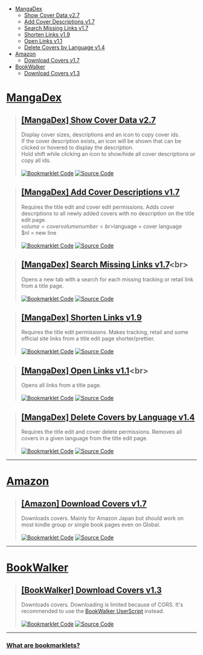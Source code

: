 [Bookmarklet Code]: https://img.shields.io/badge/Bookmarklet%20Code-b5e853?style=for-the-badge
[Source Code]: https://img.shields.io/badge/Source%20Code-3c3c3c?style=for-the-badge

- [MangaDex](#mangadex)
	- [Show Cover Data v2.7](#mangadex-show-cover-data-v27)
	- [Add Cover Descriptions v1.7](#mangadex-add-cover-descriptions-v17)
	- [Search Missing Links v1.7](#mangadex-search-missing-links-v17)
	- [Shorten Links v1.9](#mangadex-shorten-links-v19)
	- [Open Links v1.1](#mangadex-open-links-v11)
	- [Delete Covers by Language v1.4](#mangadex-delete-covers-by-language-v14)
- [Amazon](#amazon)
	- [Download Covers v1.7](#amazon-download-covers-v17)
- [BookWalker](#bookwalker)
	- [Download Covers v1.3](#bookwalker-download-covers-v13)

# [MangaDex](https://mangadex.org)
> ## [[MangaDex] Show Cover Data v2.7](javascript:(function(){function%20e(e,t,r=0){const%20o=e.match(t);if(o%26%26o[r])return%20o[r]}function%20t(e,t=100){const%20r=[...e],o=[];for(;r.length;)o.push(r.splice(0,t));return%20o}function%20r(e){const%20t=localStorage.getItem(e);if(t)return%20JSON.parse(t)}function%20o({fill:e=%22none%22,viewBox:t=%220%200%2024%2024%22,stroke:r=%22currentColor%22,strokeLinecap:o=%22round%22,strokeLinejoin:s=%22round%22,d:n=%22%22}){const%20a=document.createElementNS(%22http://www.w3.org/2000/svg%22,%22svg%22);a.setAttribute(%22fill%22,e),a.setAttribute(%22viewBox%22,t),a.setAttribute(%22stroke%22,r);const%20i=document.createElementNS(%22http://www.w3.org/2000/svg%22,%22path%22);return%20i.setAttribute(%22stroke-linecap%22,o),i.setAttribute(%22stroke-linejoin%22,s),i.setAttribute(%22d%22,n),a.appendChild(i),a}const%20s=e(window.location.pathname,/\/title\/+([-0-9a-f]{20,})/,1)||e(window.location.pathname,/\/title\/edit\/+([-0-9a-f]{20,})/,1);function%20n(e,t,r){return(t=function(e){var%20t=function(e,t){if(%22object%22!=typeof%20e||null===e)return%20e;var%20r=e[Symbol.toPrimitive];if(void%200!==r){var%20o=r.call(e,t||%22default%22);if(%22object%22!=typeof%20o)return%20o;throw%20new%20TypeError(%22%40%40toPrimitive%20must%20return%20a%20primitive%20value.%22)}return(%22string%22===t%3FString:Number)(e)}(e,%22string%22);return%22symbol%22==typeof%20t%3Ft:String(t)}(t))in%20e%3FObject.defineProperty(e,t,{value:r,enumerable:!0,configurable:!0,writable:!0}):e[t]=r,e}r(%22oidc.user:https://auth.mangadex.org/realms/mangadex:mangadex-frontend-stable%22)||r(%22oidc.user:https://auth.mangadex.org/realms/mangadex:mangadex-frontend-canary%22);class%20a{constructor(e=0){n(this,%22addToDocument%22,(()=%3Edocument.body.appendChild(this.element))),n(this,%22removeFromDocument%22,(()=%3Ethis.element.remove()));const%20t=document.createElement(%22div%22);t.style.setProperty(%22z-index%22,%221000%22),t.style.setProperty(%22position%22,%22fixed%22),t.style.setProperty(%22bottom%22,%220%22),t.style.setProperty(%22left%22,%220%22),t.style.setProperty(%22width%22,%22100%25%22),t.style.setProperty(%22height%22,%2224px%22),t.style.setProperty(%22background-color%22,%22%233c3c3c%22),t.style.setProperty(%22cursor%22,%22pointer%22);const%20r=document.createElement(%22div%22);r.style.setProperty(%22height%22,%22100%25%22),r.style.setProperty(%22background-color%22,%22%23b5e853%22),r.style.setProperty(%22transition%22,%22width%20200ms%22),this.bar=r,this.update(e),t.appendChild(r),t.addEventListener(%22click%22,this.removeFromDocument),this.element=t}update(e){const%20t=Math.ceil(parseInt(this.bar.style.getPropertyValue(%22width%22))),r=Math.ceil(e);r%3E=100%3Fthis.removeFromDocument():t!==r%26%26r%3E=0%26%26this.bar.style.setProperty(%22width%22,`${r}%25`)}}((e,t={})=%3E{(function(e,t){if(!new%20RegExp(e).test(window.location.hostname))return%20alert(%22Bookmarklet%20executed%20on%20a%20wrong%20website!%22);t()})(%22^mangadex.org|canary.mangadex.dev%22,(()=%3E{const%20r=t.createPage%26%26/\/create\//.test(window.location.pathname);return!t.titlePage||s||r%3F!t.editPage||/\/edit\//.test(window.location.pathname)||r%3Fvoid%20e():alert(%22This%20is%20not%20an%20edit%20page!%22):alert(%22This%20is%20not%20a%20title%20page!%22)}))})((()=%3E{const%20r=100,s=1e3,n=[],i=new%20Map,l=new%20Map,c={manga:[],cover:[]},d=new%20a;if(document.querySelectorAll(%22img,%20div%22).forEach((t=%3E{const%20r=t.src||t.style.getPropertyValue(%22background-image%22);if(!/\/covers\/+[-0-9a-f]{20,}\/+[-0-9a-f]{20,}[^/]+(%3F:[%3F%23].*)%3F$/.test(r)||t.classList.contains(%22banner-image%22))return;const%20o=e(r,/[-0-9a-f]{20,}/),s=e(r,/([-0-9a-f]{20,}\.[^/.]*)\.[0-9]+\.[^/.%3F%23]*([%3F%23].*)%3F$/,1)||e(r,/[-0-9a-f]{20,}\.[^/.]*%3F$/);if(!o||!s)return;const%20a=e=%3E{var%20t;e.has(o)%3Fnull===(t=e.get(o))||void%200===t||t.add(s):e.set(o,new%20Set([s]))};%22executed%22!==t.getAttribute(%22cover-data-bookmarklet%22)%3F(n.push(t),t.setAttribute(%22cover-data-bookmarklet%22,%22executed%22),a(i)):a(l)})),i.size%3C=0)return%20document.querySelector('[cover-data-bookmarklet=%22executed%22]')%3Falert(%22No%20new%20covers%20were%20found%20on%20this%20page%20since%20the%20last%20time%20this%20bookmarklet%20was%20executed!%22):alert(%22No%20covers%20were%20found%20on%20this%20page!%22);function%20p(e,t,r,s){const%20n=document.createElement(%22span%22),a=document.createElement(%22span%22),i=o({d:%22M11.25%2011.25l.041-.02a.75.75%200%20011.063.852l-.708%202.836a.75.75%200%20001.063.853l.041-.021M21%2012a9%209%200%2011-18%200%209%209%200%200118%200zm-9-3.75h.008v.008H12V8.25z%22});a.classList.add(%22cover-data-bookmarklet-description%22);const%20l=document.createElement(%22span%22);l.setAttribute(%22cover-data-cover-id%22,s.id),l.setAttribute(%22title%22,%22Copy%20Cover%20ID%22);const%20c=o({d:%22M8.25%207.5V6.108c0-1.135.845-2.098%201.976-2.192.373-.03.748-.057%201.123-.08M15.75%2018H18a2.25%202.25%200%20002.25-2.25V6.108c0-1.135-.845-2.098-1.976-2.192a48.424%2048.424%200%2000-1.123-.08M15.75%2018.75v-1.875a3.375%203.375%200%2000-3.375-3.375h-1.5a1.125%201.125%200%2001-1.125-1.125v-1.5A3.375%203.375%200%20006.375%207.5H5.25m11.9-3.664A2.251%202.251%200%200015%202.25h-1.5a2.251%202.251%200%2000-2.15%201.586m5.8%200c.065.21.1.433.1.664v.75h-6V4.5c0-.231.035-.454.1-.664M6.75%207.5H4.875c-.621%200-1.125.504-1.125%201.125v12c0%20.621.504%201.125%201.125%201.125h9.75c.621%200%201.125-.504%201.125-1.125V16.5a9%209%200%2000-9-9z%22});if(c.addEventListener(%22click%22,(e=%3E{const%20t=e=%3E{navigator.clipboard.writeText(e).then((()=%3Econsole.debug(`Copied%20cover%20ids:%20${e}`)),(()=%3Econsole.error(`Failed%20to%20copy%20cover%20ids:%20${e}`))).catch(console.error)};if(e.stopPropagation(),e.preventDefault(),e.shiftKey){const%20e=[];document.querySelectorAll(%22span[cover-data-cover-id]%22).forEach((t=%3E{const%20r=t.getAttribute(%22cover-data-cover-id%22);r%26%26!e.includes(r)%26%26e.push(r)})),t(e.join(%22%20%22))}else%20t(s.id)})),l.appendChild(c),s.attributes.description){const%20e=(e,t=!0)=%3E{const%20r=e=%3Ee.style.setProperty(%22display%22,t%3F%22flex%22:%22none%22);e.stopPropagation(),e.preventDefault(),e.shiftKey%3Fdocument.querySelectorAll(%22.cover-data-bookmarklet-description%22).forEach((e=%3Er(e))):r(a)};n.setAttribute(%22title%22,s.attributes.description),i.addEventListener(%22click%22,e),n.appendChild(i);const%20t=document.createElement(%22span%22);t.innerText=s.attributes.description,t.style.setProperty(%22max-height%22,%22100%25%22),t.style.setProperty(%22margin%22,%220.2rem%22),t.style.setProperty(%22text-align%22,%22center%22),a.style.setProperty(%22position%22,%22absolute%22),a.style.setProperty(%22width%22,%22100%25%22),a.style.setProperty(%22height%22,%22100%25%22),a.style.setProperty(%22overflow-y%22,%22auto%22),a.style.setProperty(%22display%22,%22none%22),a.style.setProperty(%22align-items%22,%22center%22),a.style.setProperty(%22justify-content%22,%22center%22),a.style.setProperty(%22background-color%22,%22var(--md-accent)%22),a.style.setProperty(%22z-index%22,%224%22),a.addEventListener(%22click%22,(t=%3Ee(t,!1))),a.appendChild(t)}const%20d=document.createElement(%22span%22),p=document.createElement(%22span%22),y=`${t}x${r}`;p.innerText=y,p.setAttribute(%22title%22,y),d.style.setProperty(%22position%22,%22absolute%22),d.style.setProperty(%22top%22,%220%22),d.appendChild(p);const%20u=document.createElement(%22div%22);if(u.style.setProperty(%22display%22,%22flex%22),u.style.setProperty(%22flex-wrap%22,%22nowrap%22),u.style.setProperty(%22gap%22,%220.2rem%22),e%20instanceof%20HTMLImageElement){var%20m,h;if(d.style.setProperty(%22padding%22,%220.5rem%200.5rem%201rem%22),d.style.setProperty(%22color%22,%22%23fff%22),d.style.setProperty(%22left%22,%220%22),d.style.setProperty(%22width%22,%22100%25%22),d.style.setProperty(%22background%22,%22linear-gradient(0deg,transparent,rgba(0,0,0,0.8))%22),d.style.setProperty(%22border-top-right-radius%22,%220.25rem%22),d.style.setProperty(%22border-top-left-radius%22,%220.25rem%22),u.style.setProperty(%22position%22,%22absolute%22),u.style.setProperty(%22top%22,%220%22),u.style.setProperty(%22right%22,%220%22),u.style.setProperty(%22padding%22,%220.45rem%200.5rem%22),u.style.setProperty(%22color%22,%22%23fff%22),s.attributes.description)i.setAttribute(%22stroke-width%22,%221.5%22),i.style.setProperty(%22width%22,%221.5rem%22),i.style.setProperty(%22height%22,%221.5rem%22),a.style.setProperty(%22border-radius%22,%220.25rem%22),null===(h=e.parentElement)||void%200===h||h.append(a),u.appendChild(n);c.setAttribute(%22stroke-width%22,%221.5%22),c.style.setProperty(%22width%22,%221.5rem%22),c.style.setProperty(%22height%22,%221.5rem%22),u.appendChild(l),null===(m=e.parentElement)||void%200===m||m.append(d,u)}else%20d.style.setProperty(%22padding%22,%220%200.2rem%22),d.style.setProperty(%22background-color%22,%22var(--md-accent)%22),d.style.setProperty(%22border-bottom-left-radius%22,%224px%22),d.style.setProperty(%22border-bottom-right-radius%22,%224px%22),e.appendChild(d),u.style.setProperty(%22margin-left%22,%220.2rem%22),d.style.setProperty(%22display%22,%22flex%22),d.style.setProperty(%22flex-wrap%22,%22nowrap%22),d.style.setProperty(%22align-items%22,%22center%22),s.attributes.description%26%26(i.setAttribute(%22stroke-width%22,%222%22),i.style.setProperty(%22width%22,%221.3rem%22),i.style.setProperty(%22height%22,%221.3rem%22),e.appendChild(a),u.appendChild(n)),c.setAttribute(%22stroke-width%22,%222%22),c.style.setProperty(%22width%22,%221.3rem%22),c.style.setProperty(%22height%22,%221.3rem%22),u.appendChild(l),d.appendChild(u),e.appendChild(d)}function%20y(e,t,o=0){return%20new%20Promise(((n,a)=%3E{const%20i=%22cover%22===t,l=e.map((e=%3Ei%3F`manga[]=${e}`:`ids[]=${e}`)).join(%22%26%22);let%20c=`https://api.mangadex.org/${t}%3F${l}%26includes[]=cover_art%26limit=${r}%26contentRating[]=safe%26contentRating[]=suggestive%26contentRating[]=erotica%26contentRating[]=pornographic%26offset=${o}`;if(i%26%26(c=`https://api.mangadex.org/${t}%3Forder[volume]=asc%26${l}%26limit=${r}%26offset=${o}`),o%3Es)return%20a(new%20Error(`Offset%20is%20bigger%20than%20${s}:\n%20${c}`));fetch(c).then((e=%3En(e.json()))).catch(a)}))}d.addToDocument(),i.forEach(((e,t)=%3E{var%20r;const%20o=(null===(r=l.get(t))||void%200===r%3Fvoid%200:r.size)||0;e.size+o%3E1%3Fc.cover.push(t):c.manga.push(t)})),function(){const%20e=[];return%20new%20Promise(((r,o)=%3E{(async%20function(){for(const%20r%20in%20c){const%20o=%22cover%22===r,s=t(c[r]);for(const%20t%20of%20s){const%20s=await%20y(t,r);if(o){e.push(...s.data);for(let%20o=s.limit;o%3Cs.total;o+=s.limit){const%20s=await%20y(t,r,o);e.push(...s.data)}}else%20s.data.forEach((t=%3E{const%20r=t.relationships.find((e=%3E%22cover_art%22===e.type));r%26%26(r.relationships=[{type:t.type,id:t.id}],e.push(r))}))}}return%20e})().then(r).catch(o)}))}().then((e=%3E{let%20t=0;const%20r=document.createElement(%22div%22);r.style.setProperty(%22opacity%22,%220%22),r.style.setProperty(%22position%22,%22absolute%22),r.style.setProperty(%22top%22,%22-10000px%22),r.style.setProperty(%22z-index%22,%22-10000%22),r.style.setProperty(%22pointer-events%22,%22none%22),document.body.appendChild(r),n.forEach((o=%3E{const%20s=o.src||o.style.getPropertyValue(%22background-image%22);e.forEach((e=%3E{const%20a=e.relationships.find((e=%3E%22manga%22===e.type));if(a%26%26new%20RegExp(`${a.id}/${e.attributes.fileName}`).test(s)){const%20s=new%20Image;r.appendChild(s);try{new%20ResizeObserver(((a,i)=%3E{const%20l=s.naturalWidth,c=s.naturalHeight;l%3E0%26%26c%3E0%26%26(i.disconnect(),s.remove(),s.src=%22data:image/png;base64,iVBORw0KGgoAAAANSUhEUgAAAAEAAAABCAYAAAAfFcSJAAAAC0lEQVQIW2NgAAIAAAUAAR4f7BQAAAAASUVORK5CYII=%22,r.children.length%3C=0%26%26r.remove(),p(o,l,c,e),d.update(++t/n.length*100))})).observe(s)}catch(a){s.onload=()=%3E{s.remove(),r.children.length%3C=0%26%26r.remove(),p(o,s.naturalWidth,s.naturalHeight,e),d.update(++t/n.length*100)}}s.src=`https://mangadex.org/covers/${a.id}/${e.attributes.fileName}`}}))}))})).catch((e=%3E{console.error(e),alert(%22Failed%20to%20fetch%20cover%20data!%22)}))}));})();)<br>
> Display cover sizes, descriptions and an icon to copy cover ids. <br>If the cover description exists, an icon will be shown that can be clicked or hovered to display the description. <br>Hold shift while clicking an icon to show/hide all cover descriptions or copy all ids.<br><br>
> [![Bookmarklet Code]](https://github.com/rRoler/bookmarklets/blob/main/dist/mangadex/show_cover_data.min.js) [![Source Code]](https://github.com/rRoler/bookmarklets/blob/main/src/mangadex/show_cover_data.ts)

> ## [[MangaDex] Add Cover Descriptions v1.7](javascript:(function(){function%20e(e,t,n=0){const%20o=e.match(t);if(o%26%26o[n])return%20o[n]}function%20t(e,t=!1){let%20n=document.body.querySelector(e);return%20new%20Promise((o=%3E{if(t%3F!n:n)return%20o(n);const%20a=new%20MutationObserver((()=%3E{n=document.body.querySelector(e),(t%3F!n:n)%26%26(o(n),a.disconnect())}));a.observe(document.body,{childList:!0,subtree:!0})}))}function%20n(e){const%20t=localStorage.getItem(e);if(t)return%20JSON.parse(t)}const%20o=e(window.location.pathname,/\/title\/+([-0-9a-f]{20,})/,1)||e(window.location.pathname,/\/title\/edit\/+([-0-9a-f]{20,})/,1);n(%22oidc.user:https://auth.mangadex.org/realms/mangadex:mangadex-frontend-stable%22)||n(%22oidc.user:https://auth.mangadex.org/realms/mangadex:mangadex-frontend-canary%22),((e,t={})=%3E{(function(e,t){if(!new%20RegExp(e).test(window.location.hostname))return%20alert(%22Bookmarklet%20executed%20on%20a%20wrong%20website!%22);t()})(%22^mangadex.org|canary.mangadex.dev%22,(()=%3E{const%20n=t.createPage%26%26/\/create\//.test(window.location.pathname);return!t.titlePage||o||n%3F!t.editPage||/\/edit\//.test(window.location.pathname)||n%3Fvoid%20e():alert(%22This%20is%20not%20an%20edit%20page!%22):alert(%22This%20is%20not%20a%20title%20page!%22)}))})((async()=%3E{const%20e=prompt(%22Enter%20a%20description:%22,%22Volume%20$volume%20Cover%20from%20BookWalker%22);if(!e)return;const%20n=[],o=Array.from(document.querySelectorAll(%22div.page-sizer%22));for(const%20t%20of%20o)if(/blob:https%3F:\/\/.*mangadex.*\/+[-0-9a-f]{20,}/.test(t.querySelector(%22.page%22).style.getPropertyValue(%22background-image%22))){var%20a;const%20o=r(t,e),i=null===(a=t.parentElement)||void%200===a%3Fvoid%200:a.querySelector(%22.volume-edit%22);null==i||i.dispatchEvent(new%20MouseEvent(%22click%22));await%20l(o)%26%26n.push(t)}if(n.length%3C=0)return%20alert(%22No%20newly%20added%20covers%20with%20empty%20descriptions%20found!%22);function%20r(e,t){var%20n,o;const%20a=null===(n=e.parentElement)||void%200===n%3Fvoid%200:n.querySelector(%22.volume-num%20input%22),r=null==a%3Fvoid%200:a.value,l=null===(o=e.parentElement)||void%200===o%3Fvoid%200:o.querySelector(%22.md-select%20.md-select-inner-wrap%20.placeholder-text%22),i={volume:r||%22No%20Volume%22,language:(null==l%3Fvoid%200:l.innerText)||%22No%20Language%22,nl:%22\n%22};for(const%20e%20in%20i){const%20n=i[e];n%26%26(t=t.replaceAll(`$${e}`,n))}return%20t}function%20l(e){return%20new%20Promise((n=%3E{const%20o='textarea[placeholder=%22Cover%20Description%22]';t(o).then((a=%3E{var%20r,l,i,c;let%20u=!0;const%20d=null==a||null===(r=a.parentElement)||void%200===r||null===(l=r.parentElement)||void%200===l||null===(i=l.parentElement)||void%200===i||null===(c=i.parentElement)||void%200===c%3Fvoid%200:c.querySelector(%22button.primary%22);a.value%3Fu=!1:a.value=e,null==a||a.dispatchEvent(new%20InputEvent(%22input%22)),null==d||d.dispatchEvent(new%20MouseEvent(%22click%22)),t(o,!0).then((()=%3En(u)))}))}))}console.log(%22Added%20descriptions:%22,n)}),{titlePage:!0,editPage:!0,createPage:!0});})();)<br>
> Requires the title edit and cover edit permissions. Adds cover descriptions to all newly added covers with no description on the title edit page.<br>$volume = cover volume number<br>$language = cover language<br>$nl = new line<br><br>
> [![Bookmarklet Code]](https://github.com/rRoler/bookmarklets/blob/main/dist/mangadex/add_cover_descriptions.min.js) [![Source Code]](https://github.com/rRoler/bookmarklets/blob/main/src/mangadex/add_cover_descriptions.ts)

> ## [[MangaDex] Search Missing Links v1.7](javascript:(function(){function%20t(t,e,a=0){const%20n=t.match(e);if(n%26%26n[a])return%20n[a]}function%20e(t){const%20e=localStorage.getItem(t);if(e)return%20JSON.parse(e)}const%20a=t(window.location.pathname,/\/title\/+([-0-9a-f]{20,})/,1)||t(window.location.pathname,/\/title\/edit\/+([-0-9a-f]{20,})/,1),n=/draft=true/.test(window.location.search),o=e(%22oidc.user:https://auth.mangadex.org/realms/mangadex:mangadex-frontend-stable%22)||e(%22oidc.user:https://auth.mangadex.org/realms/mangadex:mangadex-frontend-canary%22);((t,e={})=%3E{(function(t,e){if(!new%20RegExp(t).test(window.location.hostname))return%20alert(%22Bookmarklet%20executed%20on%20a%20wrong%20website!%22);e()})(%22^mangadex.org|canary.mangadex.dev%22,(()=%3E{const%20n=e.createPage%26%26/\/create\//.test(window.location.pathname);return!e.titlePage||a||n%3F!e.editPage||/\/edit\//.test(window.location.pathname)||n%3Fvoid%20t():alert(%22This%20is%20not%20an%20edit%20page!%22):alert(%22This%20is%20not%20a%20title%20page!%22)}))})((()=%3E{const%20t={al:%22https://anilist.co/search/manga%3Fsearch=%22,ap:%22https://www.anime-planet.com/manga/all%3Fname=%22,kt:%22https://kitsu.io/manga%3Fsubtype=manga%26text=%22,mu:%22https://www.mangaupdates.com/search.html%3Fsearch=%22,mal:%22https://myanimelist.net/manga.php%3Fq=%22,nu:%22https://www.novelupdates.com/%3Fs=%22,bw:%22https://bookwalker.jp/search/%3Fqcat=2%26word=%22,amz:%22https://www.amazon.co.jp/s%3Frh=n:466280%26k=%22,ebj:%22https://ebookjapan.yahoo.co.jp/search/%3Fkeyword=%22,cdj:%22https://www.cdjapan.co.jp/searchuni%3Fterm.media_format=BOOK%26q=%22};if(/\/create\/title/.test(window.location.pathname)){const%20e=prompt(%22Enter%20a%20title%20to%20search%20for%22);if(!e)return;for(const%20a%20in%20t)window.open(t[a]+e,%22_blank%22,%22noopener,noreferrer%22)}else%20new%20Promise(((t,e)=%3Efetch(`https://api.mangadex.org/manga${n%3F%22/draft/%22:%22/%22}${a}`,{headers:{Authorization:n%3F`${o.token_type}%20${o.access_token}`:%22%22}}).then((e=%3Et(e.json()))).catch((t=%3E{alert(%22Failed%20to%20fetch%20title%20info!%22),e(t)})))).then((e=%3E{e.data.attributes.tags.some((t=%3E%22Adaptation%22===t.attributes.name.en))||delete%20t.nu;const%20a=Object.keys(t).filter((t=%3E!e.data.attributes.links[t]));if(a.length%3C=0)return%20alert(%22All%20links%20are%20already%20added!%22);const%20n=e.data.attributes.originalLanguage;let%20o;try{o=e.data.attributes.altTitles.find((t=%3Et[n]))}catch(t){console.debug(%22No%20alt%20titles%20found%22)}const%20r=Object.keys(e.data.attributes.title)[0];let%20i=o%3Fo[n]:e.data.attributes.title[r]||%22%22;i=prompt(%22Enter%20a%20title%20to%20search%20for%22,i),i%26%26a.forEach((e=%3Ewindow.open(t[e]+i,%22_blank%22,%22noopener,noreferrer%22)))}))}),{titlePage:!0,createPage:!0});})();)<br>
> Opens a new tab with a search for each missing tracking or retail link from a title page.<br><br>
> [![Bookmarklet Code]](https://github.com/rRoler/bookmarklets/blob/main/dist/mangadex/search_missing_links.min.js) [![Source Code]](https://github.com/rRoler/bookmarklets/blob/main/src/mangadex/search_missing_links.ts)

> ## [[MangaDex] Shorten Links v1.9](javascript:(function(){function%20e(e,t,a=0){const%20n=e.match(t);if(n%26%26n[a])return%20n[a]}function%20t(e){const%20t=localStorage.getItem(e);if(t)return%20JSON.parse(t)}const%20a=e(window.location.pathname,/\/title\/+([-0-9a-f]{20,})/,1)||e(window.location.pathname,/\/title\/edit\/+([-0-9a-f]{20,})/,1);t(%22oidc.user:https://auth.mangadex.org/realms/mangadex:mangadex-frontend-stable%22)||t(%22oidc.user:https://auth.mangadex.org/realms/mangadex:mangadex-frontend-canary%22),((e,t={})=%3E{(function(e,t){if(!new%20RegExp(e).test(window.location.hostname))return%20alert(%22Bookmarklet%20executed%20on%20a%20wrong%20website!%22);t()})(%22^mangadex.org|canary.mangadex.dev%22,(()=%3E{const%20n=t.createPage%26%26/\/create\//.test(window.location.pathname);return!t.titlePage||a||n%3F!t.editPage||/\/edit\//.test(window.location.pathname)||n%3Fvoid%20e():alert(%22This%20is%20not%20an%20edit%20page!%22):alert(%22This%20is%20not%20a%20title%20page!%22)}))})((()=%3E{const%20t=[],a=e=%3E{var%20a;return%20null===(a=document.querySelectorAll(%22div.input-container%22)[e])||void%200===a%3Fvoid%200:a.querySelectorAll(%22input.inline-input%22).forEach((e=%3E{t.push(e)}))};a(3),a(4),a(5);const%20n={};if(t.forEach((t=%3E{const%20a=t.value;let%20o=a;const%20i=%22[0-9]+%22,r=%22[A-Za-z0-9-%25]+%22,c=%22[A-Z0-9]{10}%22,s=[`(anilist.co/manga/)(${i})`,`(www.anime-planet.com/manga/)(${r})`,`(kitsu.io/manga/)(${r})`,`(www.mangaupdates.com/series/)(${r})`,`(myanimelist.net/manga/)(${i})`,`(bookwalker.jp/series/)(${i}(%3F:/list)%3F)`,`(bookwalker.jp/)(${r})`,`(www.amazon[a-z.]+/).*((%3F:dp/|gp/product/|kindle-dbs/product/)${c})`,`(www.amazon[a-z.]+/gp/product).*(/${c})`,`(ebookjapan.yahoo.co.jp/books/)(${i})`,`(www.cdjapan.co.jp/product/)(NEOBK-${i})`,%22(.*/)(.*)/$%22];for(const%20t%20of%20s){const%20n=new%20RegExp(`(%3F:https%3F://${t}.*)$`),i=e(a,n,1),r=e(a,n,2);if(i%26%26r){o=`https://${i}${r}`;break}}o!==a%26%26(t.value=o,t.dispatchEvent(new%20InputEvent(%22input%22)),n[a]=o)})),Object.keys(n).length%3C=0)return%20alert(%22No%20links%20changed!%22);console.log(%22Changed%20links:%22,n)}),{titlePage:!0,editPage:!0,createPage:!0});})();)<br>
> Requires the title edit permissions. Makes tracking, retail and some official site links from a title edit page shorter/prettier.<br><br>
> [![Bookmarklet Code]](https://github.com/rRoler/bookmarklets/blob/main/dist/mangadex/shorten_links.min.js) [![Source Code]](https://github.com/rRoler/bookmarklets/blob/main/src/mangadex/shorten_links.ts)

> ## [[MangaDex] Open Links v1.1](javascript:(function(){function%20t(t,a,e=0){const%20n=t.match(a);if(n%26%26n[e])return%20n[e]}function%20a(t){const%20a=localStorage.getItem(t);if(a)return%20JSON.parse(a)}const%20e=t(window.location.pathname,/\/title\/+([-0-9a-f]{20,})/,1)||t(window.location.pathname,/\/title\/edit\/+([-0-9a-f]{20,})/,1),n=/draft=true/.test(window.location.search),o=a(%22oidc.user:https://auth.mangadex.org/realms/mangadex:mangadex-frontend-stable%22)||a(%22oidc.user:https://auth.mangadex.org/realms/mangadex:mangadex-frontend-canary%22);((t,a={})=%3E{(function(t,a){if(!new%20RegExp(t).test(window.location.hostname))return%20alert(%22Bookmarklet%20executed%20on%20a%20wrong%20website!%22);a()})(%22^mangadex.org|canary.mangadex.dev%22,(()=%3E{const%20n=a.createPage%26%26/\/create\//.test(window.location.pathname);return!a.titlePage||e||n%3F!a.editPage||/\/edit\//.test(window.location.pathname)||n%3Fvoid%20t():alert(%22This%20is%20not%20an%20edit%20page!%22):alert(%22This%20is%20not%20a%20title%20page!%22)}))})((()=%3E{new%20Promise(((t,a)=%3Efetch(`https://api.mangadex.org/manga${n%3F%22/draft/%22:%22/%22}${e}`,{headers:{Authorization:n%3F`${o.token_type}%20${o.access_token}`:%22%22}}).then((a=%3Et(a.json()))).catch((t=%3E{alert(%22Failed%20to%20fetch%20title%20info!%22),a(t)})))).then((t=%3E{const%20a={al:%22https://anilist.co/manga/%22,ap:%22https://www.anime-planet.com/manga/%22,kt:%22https://kitsu.io/manga/%22,mu:/[A-Za-z]/.test(t.data.attributes.links.mu)%3F%22https://www.mangaupdates.com/series/%22:%22https://www.mangaupdates.com/series.html%3Fid=%22,mal:%22https://myanimelist.net/manga/%22,nu:%22https://www.novelupdates.com/series/%22,bw:%22https://bookwalker.jp/%22,amz:%22%22,ebj:%22%22,cdj:%22%22};for(const%20e%20in%20t.data.attributes.links){const%20n=(a[e]||%22%22)+t.data.attributes.links[e];window.open(n,%22_blank%22,%22noopener,noreferrer%22)}}))}),{titlePage:!0});})();)<br>
> Opens all links from a title page.<br><br>
> [![Bookmarklet Code]](https://github.com/rRoler/bookmarklets/blob/main/dist/mangadex/open_links.min.js) [![Source Code]](https://github.com/rRoler/bookmarklets/blob/main/src/mangadex/open_links.ts)

> ## [[MangaDex] Delete Covers by Language v1.4](javascript:(function(){function%20e(e,t,a=0){const%20n=e.match(t);if(n%26%26n[a])return%20n[a]}function%20t(e){const%20t=localStorage.getItem(e);if(t)return%20JSON.parse(t)}const%20a=e(window.location.pathname,/\/title\/+([-0-9a-f]{20,})/,1)||e(window.location.pathname,/\/title\/edit\/+([-0-9a-f]{20,})/,1);t(%22oidc.user:https://auth.mangadex.org/realms/mangadex:mangadex-frontend-stable%22)||t(%22oidc.user:https://auth.mangadex.org/realms/mangadex:mangadex-frontend-canary%22),((e,t={})=%3E{(function(e,t){if(!new%20RegExp(e).test(window.location.hostname))return%20alert(%22Bookmarklet%20executed%20on%20a%20wrong%20website!%22);t()})(%22^mangadex.org|canary.mangadex.dev%22,(()=%3E{const%20n=t.createPage%26%26/\/create\//.test(window.location.pathname);return!t.titlePage||a||n%3F!t.editPage||/\/edit\//.test(window.location.pathname)||n%3Fvoid%20e():alert(%22This%20is%20not%20an%20edit%20page!%22):alert(%22This%20is%20not%20a%20title%20page!%22)}))})((()=%3E{const%20e=prompt(%22Language%20name:%22,%22Japanese%22);if(!e)return;const%20t=[];if(document.querySelectorAll(%22div.page-sizer%22).forEach((a=%3E{const%20n=a.parentElement;if(!n)return;const%20o=n.querySelector(%22.close%22),r=n.querySelector(%22.placeholder-text.with-label%22);o%26%26r%26%26e.toLowerCase().replaceAll(%22%20%22,%22%22).includes(r.innerText.toLowerCase().replaceAll(%22%20%22,%22%22))%26%26(o.dispatchEvent(new%20MouseEvent(%22click%22)),t.push(a))})),t.length%3C=0)return%20alert(%22No%20covers%20in%20given%20language%20found!%22);console.log(%22Deleted%20covers:%22,t)}),{titlePage:!0,editPage:!0,createPage:!0});})();)<br>
> Requires the title edit and cover delete permissions. Removes all covers in a given language from the title edit page.<br><br>
> [![Bookmarklet Code]](https://github.com/rRoler/bookmarklets/blob/main/dist/mangadex/del_covers_by_lang.min.js) [![Source Code]](https://github.com/rRoler/bookmarklets/blob/main/src/mangadex/del_covers_by_lang.ts)

***
# [Amazon](https://www.amazon.co.jp)
> ## [[Amazon] Download Covers v1.7](javascript:(function(){var%20e=Uint8Array,t=Uint16Array,n=Uint32Array,o=new%20e([0,0,0,0,0,0,0,0,1,1,1,1,2,2,2,2,3,3,3,3,4,4,4,4,5,5,5,5,0,0,0,0]),r=new%20e([0,0,0,0,1,1,2,2,3,3,4,4,5,5,6,6,7,7,8,8,9,9,10,10,11,11,12,12,13,13,0,0]),i=function(e,o){for(var%20r=new%20t(31),i=0;i%3C31;++i)r[i]=o+=1%3C%3Ce[i-1];var%20a=new%20n(r[30]);for(i=1;i%3C30;++i)for(var%20s=r[i];s%3Cr[i+1];++s)a[s]=s-r[i]%3C%3C5|i;return[r,a]},a=i(o,2),s=a[0],c=a[1];s[28]=258,c[258]=28,i(r,0);for(var%20l=new%20t(32768),u=0;u%3C32768;++u){var%20f=(43690%26u)%3E%3E%3E1|(21845%26u)%3C%3C1;f=(61680%26(f=(52428%26f)%3E%3E%3E2|(13107%26f)%3C%3C2))%3E%3E%3E4|(3855%26f)%3C%3C4,l[u]=((65280%26f)%3E%3E%3E8|(255%26f)%3C%3C8)%3E%3E%3E1}var%20d=new%20e(288);for(u=0;u%3C144;++u)d[u]=8;for(u=144;u%3C256;++u)d[u]=9;for(u=256;u%3C280;++u)d[u]=7;for(u=280;u%3C288;++u)d[u]=8;var%20h=new%20e(32);for(u=0;u%3C32;++u)h[u]=5;var%20p=[%22unexpected%20EOF%22,%22invalid%20block%20type%22,%22invalid%20length/literal%22,%22invalid%20distance%22,%22stream%20finished%22,%22no%20stream%20handler%22,,%22no%20callback%22,%22invalid%20UTF-8%20data%22,%22extra%20field%20too%20long%22,%22date%20not%20in%20range%201980-2099%22,%22filename%20too%20long%22,%22stream%20finishing%22,%22invalid%20zip%20data%22],v=function(e,t,n){var%20o=new%20Error(t||p[e]);if(o.code=e,Error.captureStackTrace%26%26Error.captureStackTrace(o,v),!n)throw%20o;return%20o},m=new%20e(0),g=function(){for(var%20e=new%20Int32Array(256),t=0;t%3C256;++t){for(var%20n=t,o=9;--o;)n=(1%26n%26%26-306674912)^n%3E%3E%3E1;e[t]=n}return%20e}(),w=function(e,t,n){for(;n;++t)e[t]=n,n%3E%3E%3E=8},y=%22undefined%22!=typeof%20TextEncoder%26%26new%20TextEncoder,b=%22undefined%22!=typeof%20TextDecoder%26%26new%20TextDecoder;try{b.decode(m,{stream:!0}),1}catch(e){}function%20E(o,r){if(r){for(var%20i=new%20e(o.length),a=0;a%3Co.length;++a)i[a]=o.charCodeAt(a);return%20i}if(y)return%20y.encode(o);var%20s=o.length,c=new%20e(o.length+(o.length%3E%3E1)),l=0,u=function(e){c[l++]=e};for(a=0;a%3Cs;++a){if(l+5%3Ec.length){var%20f=new%20e(l+8+(s-a%3C%3C1));f.set(c),c=f}var%20d=o.charCodeAt(a);d%3C128||r%3Fu(d):d%3C2048%3F(u(192|d%3E%3E6),u(128|63%26d)):d%3E55295%26%26d%3C57344%3F(u(240|(d=65536+(1047552%26d)|1023%26o.charCodeAt(++a))%3E%3E18),u(128|d%3E%3E12%2663),u(128|d%3E%3E6%2663),u(128|63%26d)):(u(224|d%3E%3E12),u(128|d%3E%3E6%2663),u(128|63%26d))}return%20function(o,r,i){(null==r||r%3C0)%26%26(r=0),(null==i||i%3Eo.length)%26%26(i=o.length);var%20a=new(2==o.BYTES_PER_ELEMENT%3Ft:4==o.BYTES_PER_ELEMENT%3Fn:e)(i-r);return%20a.set(o.subarray(r,i)),a}(c,0,l)}var%20A,T=function(e){var%20t=0;if(e)for(var%20n%20in%20e){var%20o=e[n].length;o%3E65535%26%26v(9),t+=o+4}return%20t},x=function(e,t,n,o,r,i,a,s){var%20c=o.length,l=n.extra,u=s%26%26s.length,f=T(l);w(e,t,null!=a%3F33639248:67324752),t+=4,null!=a%26%26(e[t++]=20,e[t++]=n.os),e[t]=20,t+=2,e[t++]=n.flag%3C%3C1|(i%3C0%26%268),e[t++]=r%26%268,e[t++]=255%26n.compression,e[t++]=n.compression%3E%3E8;var%20d=new%20Date(null==n.mtime%3FDate.now():n.mtime),h=d.getFullYear()-1980;if((h%3C0||h%3E119)%26%26v(10),w(e,t,h%3C%3C25|d.getMonth()+1%3C%3C21|d.getDate()%3C%3C16|d.getHours()%3C%3C11|d.getMinutes()%3C%3C5|d.getSeconds()%3E%3E%3E1),t+=4,-1!=i%26%26(w(e,t,n.crc),w(e,t+4,i%3C0%3F-i-2:i),w(e,t+8,n.size)),w(e,t+12,c),w(e,t+14,f),t+=16,null!=a%26%26(w(e,t,u),w(e,t+6,n.attrs),w(e,t+10,a),t+=14),e.set(o,t),t+=c,f)for(var%20p%20in%20l){var%20m=l[p],g=m.length;w(e,t,+p),w(e,t+2,g),e.set(m,t+4),t+=4+g}return%20u%26%26(e.set(s,t),t+=u),t},k=function(){function%20e(e){var%20t;this.filename=e,this.c=(t=-1,{p:function(e){for(var%20n=t,o=0;o%3Ce.length;++o)n=g[255%26n^e[o]]^n%3E%3E%3E8;t=n},d:function(){return~t}}),this.size=0,this.compression=0}return%20e.prototype.process=function(e,t){this.ondata(null,e,t)},e.prototype.push=function(e,t){this.ondata||v(5),this.c.p(e),this.size+=e.length,t%26%26(this.crc=this.c.d()),this.process(e,t||!1)},e}(),P=function(){function%20t(e){this.ondata=e,this.u=[],this.d=1}return%20t.prototype.add=function(t){var%20n=this;if(this.ondata||v(5),2%26this.d)this.ondata(v(4+8*(1%26this.d),0,1),null,!1);else{var%20o=E(t.filename),r=o.length,i=t.comment,a=i%26%26E(i),s=r!=t.filename.length||a%26%26i.length!=a.length,c=r+T(t.extra)+30;r%3E65535%26%26this.ondata(v(11,0,1),null,!1);var%20l=new%20e(c);x(l,0,t,o,s,-1);var%20u=[l],f=function(){for(var%20e=0,t=u;e%3Ct.length;e++){var%20o=t[e];n.ondata(null,o,!1)}u=[]},d=this.d;this.d=0;var%20h=this.u.length,p=function(e,t){var%20n={};for(var%20o%20in%20e)n[o]=e[o];for(var%20o%20in%20t)n[o]=t[o];return%20n}(t,{f:o,u:s,o:a,t:function(){t.terminate%26%26t.terminate()},r:function(){if(f(),d){var%20e=n.u[h+1];e%3Fe.r():n.d=1}d=1}}),m=0;t.ondata=function(o,r,i){if(o)n.ondata(o,r,i),n.terminate();else%20if(m+=r.length,u.push(r),i){var%20a=new%20e(16);w(a,0,134695760),w(a,4,t.crc),w(a,8,m),w(a,12,t.size),u.push(a),p.c=m,p.b=c+m+16,p.crc=t.crc,p.size=t.size,d%26%26p.r(),d=1}else%20d%26%26f()},this.u.push(p)}},t.prototype.end=function(){var%20e=this;2%26this.d%3Fthis.ondata(v(4+8*(1%26this.d),0,1),null,!0):(this.d%3Fthis.e():this.u.push({r:function(){1%26e.d%26%26(e.u.splice(-1,1),e.e())},t:function(){}}),this.d=3)},t.prototype.e=function(){for(var%20t=0,n=0,o=0,r=0,i=this.u;r%3Ci.length;r++){o+=46+(p=i[r]).f.length+T(p.extra)+(p.o%3Fp.o.length:0)}for(var%20a,s,c,l,u,f=new%20e(o+22),d=0,h=this.u;d%3Ch.length;d++){var%20p=h[d];x(f,t,p,p.f,p.u,-p.c-2,n,p.o),t+=46+p.f.length+T(p.extra)+(p.o%3Fp.o.length:0),n+=p.b}a=f,s=t,c=this.u.length,l=o,u=n,w(a,s,101010256),w(a,s+8,c),w(a,s+10,c),w(a,s+12,l),w(a,s+16,u),this.ondata(null,f,!0),this.d=2},t.prototype.terminate=function(){for(var%20e=0,t=this.u;e%3Ct.length;e++){t[e].t()}this.d=2},t}(),R=%22undefined%22!=typeof%20globalThis%3FglobalThis:%22undefined%22!=typeof%20window%3Fwindow:%22undefined%22!=typeof%20global%3Fglobal:%22undefined%22!=typeof%20self%3Fself:{},S={exports:{}};A=S,function(){function%20e(e,t){return%20void%200===t%3Ft={autoBom:!1}:%22object%22!=typeof%20t%26%26(console.warn(%22Deprecated:%20Expected%20third%20argument%20to%20be%20a%20object%22),t={autoBom:!t}),t.autoBom%26%26/^\s*(%3F:text\/\S*|application\/xml|\S*\/\S*\+xml)\s*;.*charset\s*=\s*utf-8/i.test(e.type)%3Fnew%20Blob([%22\ufeff%22,e],{type:e.type}):e}function%20t(e,t,n){var%20o=new%20XMLHttpRequest;o.open(%22GET%22,e),o.responseType=%22blob%22,o.onload=function(){a(o.response,t,n)},o.onerror=function(){console.error(%22could%20not%20download%20file%22)},o.send()}function%20n(e){var%20t=new%20XMLHttpRequest;t.open(%22HEAD%22,e,!1);try{t.send()}catch(e){}return%20200%3C=t.status%26%26299%3E=t.status}function%20o(e){try{e.dispatchEvent(new%20MouseEvent(%22click%22))}catch(n){var%20t=document.createEvent(%22MouseEvents%22);t.initMouseEvent(%22click%22,!0,!0,window,0,0,0,80,20,!1,!1,!1,!1,0,null),e.dispatchEvent(t)}}var%20r=%22object%22==typeof%20window%26%26window.window===window%3Fwindow:%22object%22==typeof%20self%26%26self.self===self%3Fself:%22object%22==typeof%20R%26%26R.global===R%3FR:void%200,i=r.navigator%26%26/Macintosh/.test(navigator.userAgent)%26%26/AppleWebKit/.test(navigator.userAgent)%26%26!/Safari/.test(navigator.userAgent),a=r.saveAs||(%22object%22!=typeof%20window||window!==r%3Ffunction(){}:%22download%22in%20HTMLAnchorElement.prototype%26%26!i%3Ffunction(e,i,a){var%20s=r.URL||r.webkitURL,c=document.createElement(%22a%22);i=i||e.name||%22download%22,c.download=i,c.rel=%22noopener%22,%22string%22==typeof%20e%3F(c.href=e,c.origin===location.origin%3Fo(c):n(c.href)%3Ft(e,i,a):o(c,c.target=%22_blank%22)):(c.href=s.createObjectURL(e),setTimeout((function(){s.revokeObjectURL(c.href)}),4e4),setTimeout((function(){o(c)}),0))}:%22msSaveOrOpenBlob%22in%20navigator%3Ffunction(r,i,a){if(i=i||r.name||%22download%22,%22string%22!=typeof%20r)navigator.msSaveOrOpenBlob(e(r,a),i);else%20if(n(r))t(r,i,a);else{var%20s=document.createElement(%22a%22);s.href=r,s.target=%22_blank%22,setTimeout((function(){o(s)}))}}:function(e,n,o,a){if((a=a||open(%22%22,%22_blank%22))%26%26(a.document.title=a.document.body.innerText=%22downloading...%22),%22string%22==typeof%20e)return%20t(e,n,o);var%20s=%22application/octet-stream%22===e.type,c=/constructor/i.test(r.HTMLElement)||r.safari,l=/CriOS\/[\d]+/.test(navigator.userAgent);if((l||s%26%26c||i)%26%26%22undefined%22!=typeof%20FileReader){var%20u=new%20FileReader;u.onloadend=function(){var%20e=u.result;e=l%3Fe:e.replace(/^data:[^;]*;/,%22data:attachment/file;%22),a%3Fa.location.href=e:location=e,a=null},u.readAsDataURL(e)}else{var%20f=r.URL||r.webkitURL,d=f.createObjectURL(e);a%3Fa.location=d:location.href=d,a=null,setTimeout((function(){f.revokeObjectURL(d)}),4e4)}});r.saveAs=a.saveAs=a,A.exports=a}();var%20D,L=S.exports;function%20j(e,t,n){return(t=function(e){var%20t=function(e,t){if(%22object%22!=typeof%20e||null===e)return%20e;var%20n=e[Symbol.toPrimitive];if(void%200!==n){var%20o=n.call(e,t||%22default%22);if(%22object%22!=typeof%20o)return%20o;throw%20new%20TypeError(%22%40%40toPrimitive%20must%20return%20a%20primitive%20value.%22)}return(%22string%22===t%3FString:Number)(e)}(e,%22string%22);return%22symbol%22==typeof%20t%3Ft:String(t)}(t))in%20e%3FObject.defineProperty(e,t,{value:n,enumerable:!0,configurable:!0,writable:!0}):e[t]=n,e}class%20F{constructor(e=0){j(this,%22addToDocument%22,(()=%3Edocument.body.appendChild(this.element))),j(this,%22removeFromDocument%22,(()=%3Ethis.element.remove()));const%20t=document.createElement(%22div%22);t.style.setProperty(%22z-index%22,%221000%22),t.style.setProperty(%22position%22,%22fixed%22),t.style.setProperty(%22bottom%22,%220%22),t.style.setProperty(%22left%22,%220%22),t.style.setProperty(%22width%22,%22100%25%22),t.style.setProperty(%22height%22,%2224px%22),t.style.setProperty(%22background-color%22,%22%233c3c3c%22),t.style.setProperty(%22cursor%22,%22pointer%22);const%20n=document.createElement(%22div%22);n.style.setProperty(%22height%22,%22100%25%22),n.style.setProperty(%22background-color%22,%22%23b5e853%22),n.style.setProperty(%22transition%22,%22width%20200ms%22),this.bar=n,this.update(e),t.appendChild(n),t.addEventListener(%22click%22,this.removeFromDocument),this.element=t}update(e){const%20t=Math.ceil(parseInt(this.bar.style.getPropertyValue(%22width%22))),n=Math.ceil(e);n%3E=100%3Fthis.removeFromDocument():t!==n%26%26n%3E=0%26%26this.bar.style.setProperty(%22width%22,`${n}%25`)}}D=()=%3E{const%20e=document.querySelectorAll(%22.itemImageLink%22),t=e=%3Efunction(e,t,n=0){const%20o=e.match(t);if(o%26%26o[n])return%20o[n]}(e,/(%3F:[/dp]|$)([A-Z0-9]{10})/,1),n=e=%3E`https://${window.location.hostname}/images/P/${e}.01.MAIN._SCRM_.jpg`;if(e.length%3E0){const%20o=Array.from(e).map((e=%3Et(e.href)));return%20e.length%3E4%26%26confirm(%22Since%20you're%20downloading%20more%20than%204%20covers,%20would%20you%20like%20to%20zip%20them%3F%22)%3Ffunction(e){const%20t=new%20F;t.addToDocument();let%20o=0;const%20r=[],i=new%20P(((n,i,a)=%3E{t.update(o/e.length*100),n%3F(t.removeFromDocument(),alert(%22Failed%20to%20zip%20covers!%22)):r.push(i),a%26%26(t.removeFromDocument(),L.saveAs(new%20Blob(r,{type:%22application/zip%22}),%22covers.zip%22))}));function%20a(e,n){return%20new%20Promise((o=%3E{const%20r=new%20FileReader;r.onload=e=%3E{if(!e.target)return;const%20t=new%20Uint8Array(e.target.result),r=new%20k(`${n}.jpg`);i.add(r),r.push(t,!0),o()},fetch(e).then((e=%3Ee.blob())).then((e=%3E{try{r.readAsArrayBuffer(e)}catch(e){t.removeFromDocument(),console.error(%22Failed%20to%20zip%20cover!%22,e)}})).catch((e=%3E{t.removeFromDocument(),console.error(%22Failed%20to%20fetch%20cover!%22,e)}))}))}e.forEach((async%20t=%3E{if(t){const%20e=n(t);await%20a(e,t)}++o%3E=e.length%26%26i.end()}))}(o):void%20r(o)}const%20o=t(window.location.href);if(!o)return%20alert(%22No%20covers%20found%20on%20this%20page!%22);function%20r(e){e.forEach((e=%3E{e%26%26L.saveAs(n(e),`${e}.jpg`)}))}r([o])},function(e,t){if(!new%20RegExp(e).test(window.location.hostname))return%20alert(%22Bookmarklet%20executed%20on%20a%20wrong%20website!%22);t()}(%22www.amazon.*%22,D);})();)<br>
> Downloads covers. Mainly for Amazon Japan but should work on most kindle group or single book pages even on Global.<br><br>
> [![Bookmarklet Code]](https://github.com/rRoler/bookmarklets/blob/main/dist/amazon/download_covers.min.js) [![Source Code]](https://github.com/rRoler/bookmarklets/blob/main/src/amazon/download_covers.ts)

***
# [BookWalker](https://bookwalker.jp)
> ## [[BookWalker] Download Covers v1.3](javascript:(function(){function%20e(e,t,o=0){const%20n=e.match(t);if(n%26%26n[o])return%20n[o]}var%20t,o=%22undefined%22!=typeof%20globalThis%3FglobalThis:%22undefined%22!=typeof%20window%3Fwindow:%22undefined%22!=typeof%20global%3Fglobal:%22undefined%22!=typeof%20self%3Fself:{},n={exports:{}};t=n,function(){function%20e(e,t){return%20void%200===t%3Ft={autoBom:!1}:%22object%22!=typeof%20t%26%26(console.warn(%22Deprecated:%20Expected%20third%20argument%20to%20be%20a%20object%22),t={autoBom:!t}),t.autoBom%26%26/^\s*(%3F:text\/\S*|application\/xml|\S*\/\S*\+xml)\s*;.*charset\s*=\s*utf-8/i.test(e.type)%3Fnew%20Blob([%22\ufeff%22,e],{type:e.type}):e}function%20n(e,t,o){var%20n=new%20XMLHttpRequest;n.open(%22GET%22,e),n.responseType=%22blob%22,n.onload=function(){c(n.response,t,o)},n.onerror=function(){console.error(%22could%20not%20download%20file%22)},n.send()}function%20a(e){var%20t=new%20XMLHttpRequest;t.open(%22HEAD%22,e,!1);try{t.send()}catch(e){}return%20200%3C=t.status%26%26299%3E=t.status}function%20r(e){try{e.dispatchEvent(new%20MouseEvent(%22click%22))}catch(o){var%20t=document.createEvent(%22MouseEvents%22);t.initMouseEvent(%22click%22,!0,!0,window,0,0,0,80,20,!1,!1,!1,!1,0,null),e.dispatchEvent(t)}}var%20i=%22object%22==typeof%20window%26%26window.window===window%3Fwindow:%22object%22==typeof%20self%26%26self.self===self%3Fself:%22object%22==typeof%20o%26%26o.global===o%3Fo:void%200,s=i.navigator%26%26/Macintosh/.test(navigator.userAgent)%26%26/AppleWebKit/.test(navigator.userAgent)%26%26!/Safari/.test(navigator.userAgent),c=i.saveAs||(%22object%22!=typeof%20window||window!==i%3Ffunction(){}:%22download%22in%20HTMLAnchorElement.prototype%26%26!s%3Ffunction(e,t,o){var%20s=i.URL||i.webkitURL,c=document.createElement(%22a%22);t=t||e.name||%22download%22,c.download=t,c.rel=%22noopener%22,%22string%22==typeof%20e%3F(c.href=e,c.origin===location.origin%3Fr(c):a(c.href)%3Fn(e,t,o):r(c,c.target=%22_blank%22)):(c.href=s.createObjectURL(e),setTimeout((function(){s.revokeObjectURL(c.href)}),4e4),setTimeout((function(){r(c)}),0))}:%22msSaveOrOpenBlob%22in%20navigator%3Ffunction(t,o,i){if(o=o||t.name||%22download%22,%22string%22!=typeof%20t)navigator.msSaveOrOpenBlob(e(t,i),o);else%20if(a(t))n(t,o,i);else{var%20s=document.createElement(%22a%22);s.href=t,s.target=%22_blank%22,setTimeout((function(){r(s)}))}}:function(e,t,o,a){if((a=a||open(%22%22,%22_blank%22))%26%26(a.document.title=a.document.body.innerText=%22downloading...%22),%22string%22==typeof%20e)return%20n(e,t,o);var%20r=%22application/octet-stream%22===e.type,c=/constructor/i.test(i.HTMLElement)||i.safari,l=/CriOS\/[\d]+/.test(navigator.userAgent);if((l||r%26%26c||s)%26%26%22undefined%22!=typeof%20FileReader){var%20u=new%20FileReader;u.onloadend=function(){var%20e=u.result;e=l%3Fe:e.replace(/^data:[^;]*;/,%22data:attachment/file;%22),a%3Fa.location.href=e:location=e,a=null},u.readAsDataURL(e)}else{var%20f=i.URL||i.webkitURL,d=f.createObjectURL(e);a%3Fa.location=d:location.href=d,a=null,setTimeout((function(){f.revokeObjectURL(d)}),4e4)}});i.saveAs=c.saveAs=c,t.exports=c}();var%20a=n.exports;(function(e,t){if(!new%20RegExp(e).test(window.location.hostname))return%20alert(%22Bookmarklet%20executed%20on%20a%20wrong%20website!%22);t()})(%22bookwalker.jp%22,(()=%3E{let%20t=document.querySelectorAll(%22img.lazy%22);(/de([-0-9a-f]{20,}\/.*)%3F$/.test(window.location.pathname)||document.querySelector(%22%23js-episode-list%22))%26%26(t=document.querySelectorAll('meta[property=%22og:image%22]'));const%20o=Array.from(t).map((t=%3E(t=%3E{const%20o=e(t,/:\/\/[^/]*\/([0-9]+)\/[0-9a-zA-Z_]+(\.[^/.]*)$/,1)||e(t,/:\/\/[^/]*\/(\D+)([0-9]+)(\.[^/.]*)$/,2);if(o)return/:\/\/c.bookwalker.jp\/thumbnailImage_[0-9]+\.[^/.]*$/.test(t)%3FparseInt(o)-1:parseInt(o.split(%22%22).reverse().join(%22%22))-1})(t.getAttribute(%22data-original%22)||t.getAttribute(%22data-srcset%22)||t.src||t.content)));t.length%3E4%26%26!confirm(%22You%20are%20about%20to%20download%20more%20than%204%20covers!%22)||function(e){e.forEach((e=%3E{e%26%26a.saveAs((e=%3E`https://c.bookwalker.jp/coverImage_${e}.jpg`)(e),`${e}.jpg`)}))}(o)}));})();)<br>
> Downloads covers. Downloading is limited because of CORS. It's recommended to use the [BookWalker UserScript](https://github.com/rRoler/UserScripts/blob/master/Public/tampermonkey/bookwalker.js) instead.<br><br>
> [![Bookmarklet Code]](https://github.com/rRoler/bookmarklets/blob/main/dist/bookwalker/download_covers.min.js) [![Source Code]](https://github.com/rRoler/bookmarklets/blob/main/src/bookwalker/download_covers.ts)

***
### [What are bookmarklets?](https://en.wikipedia.org/wiki/Bookmarklet)
